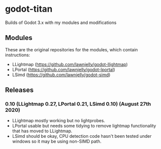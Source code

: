 # godot-titan
Builds of Godot 3.x with my modules and modifications

## Modules
These are the original repositories for the modules, which contain instructions:

* LLightmap (https://github.com/lawnjelly/godot-llightmap)
* LPortal (https://github.com/lawnjelly/godot-lportal)
* LSimd (https://github.com/lawnjelly/godot-simd)

## Releases

### 0.10 (LLightmap 0.27, LPortal 0.21, LSimd 0.10) (August 27th 2020)
* LLightmap mostly working but no lightprobes.
* LPortal usable but needs some tidying to remove lightmap functionality that has moved to LLightmap.
* LSimd should be okay, CPU detection code hasn't been tested under windows so it may be using non-SIMD path.
